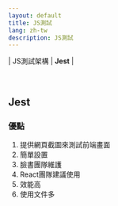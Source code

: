```yaml
---
layout: default
title: JS測試
lang: zh-tw
description: JS測試
---
```




| JS測試架構 | **Jest** |

<br>

## Jest

### 優點

1. 提供網頁截圖來測試前端畫面
1. 簡單設置
1. 臉書團隊維護
1. React團隊建議使用
1. 效能高
1. 使用文件多